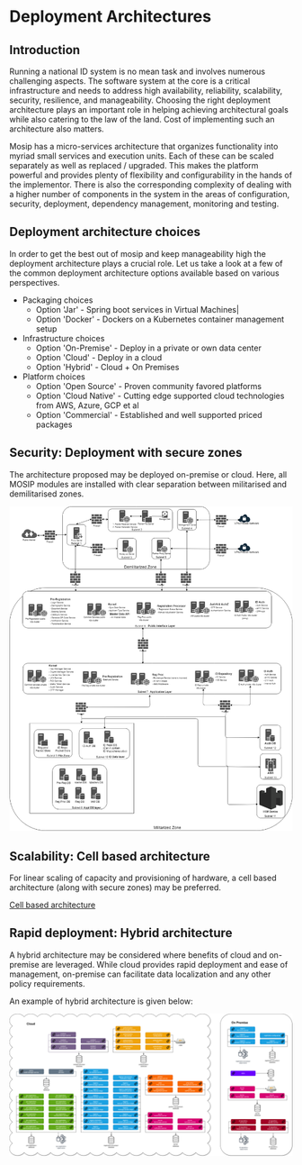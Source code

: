 # Deployment Architectures

## Introduction

Running a national ID system is no mean task and involves numerous challenging aspects. The software system at the core is a critical infrastructure and needs to address high availability, reliability, scalability, security, resilience, and manageability. Choosing the right deployment architecture plays an important role in helping achieving architectural goals while also catering to the law of the land. Cost of implementing such an architecture also matters.

Mosip has a micro-services architecture that organizes functionality into myriad small services and execution units. Each of these can be scaled separately as well as replaced / upgraded. This makes the platform powerful and provides plenty of flexibility and configurability in the hands of the implementor. There is also the corresponding complexity of dealing with a higher number of components in the system in the areas of configuration, security, deployment, dependency management, monitoring and testing.

## Deployment architecture choices

In order to get the best out of mosip and keep manageability high the deployment architecture plays a crucial role. Let us take a look at a few of the common deployment architecture options available based on various perspectives.

* Packaging choices
  * Option 'Jar' - Spring boot services in Virtual Machines\|
  * Option 'Docker' - Dockers on a Kubernetes container management setup
* Infrastructure choices
  * Option 'On-Premise' - Deploy in a private or own data center
  * Option 'Cloud' - Deploy in a cloud
  * Option 'Hybrid' - Cloud + On Premises
* Platform choices
  * Option 'Open Source' - Proven community favored platforms
  * Option 'Cloud Native' - Cutting edge supported cloud technologies from AWS, Azure, GCP et al
  * Option 'Commercial' - Established and well supported priced packages

## Security: Deployment with secure zones

The architecture proposed may be deployed on-premise or cloud. Here, all MOSIP modules are installed with clear separation between militarised and demilitarised zones.

![](../.gitbook/assets/deployment_architecture_2.png)

## Scalability: Cell based architecture

For linear scaling of capacity and provisioning of hardware, a cell based architecture \(along with secure zones\) may be preferred.

[Cell based architecture](https://docs.mosip.io/platform/build-and-deploy/cell-based-deployment-architecture)

## Rapid deployment: Hybrid architecture

A hybrid architecture may be considered where benefits of cloud and on-premise are leveraged. While cloud provides rapid deployment and ease of management, on-premise can facilitate data localization and any other policy requirements.

An example of hybrid architecture is given below:

![](../.gitbook/assets/hybrid_architecture.png)

